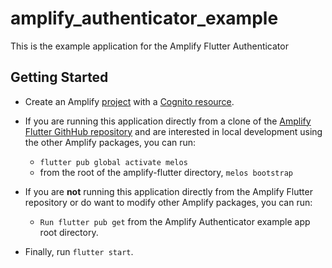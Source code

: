 # amplify_authenticator_example

This is the example application for the Amplify Flutter Authenticator

## Getting Started

- Create an Amplify [project](https://docs.amplify.aws/lib/project-setup/create-application/q/platform/flutter#n1-create-a-new-project) with a [Cognito resource](https://docs.amplify.aws/lib/auth/getting-started/q/platform/flutter).

- If you are running this application directly from a clone of the [Amplify Flutter GithHub repository](https://github.com/aws-amplify/amplify-flutter) and are interested in local development using the other Amplify packages, you can run:

  - `flutter pub global activate melos`
  - from the root of the amplify-flutter directory, `melos bootstrap`

- If you are **not** running this application directly from the Amplify Flutter repository or do want to modify other Amplify packages, you can run:

  - `Run flutter pub get` from the Amplify Authenticator example app root directory.

- Finally, run `flutter start`.
